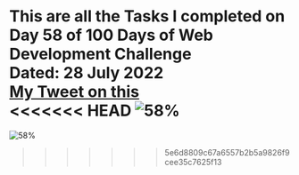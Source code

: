 This are all the Tasks I completed on Day 58 of 100 Days of Web Development Challenge<br>
Dated: 28 July 2022<br>
[My Tweet on this](#)<br>
<<<<<<< HEAD
![58%](https://progress-bar.dev/58)<br>
=======
![58%](https://progress-bar.dev/58)<br>
>>>>>>> 5e6d8809c67a6557b2b5a9826f9cee35c7625f13
